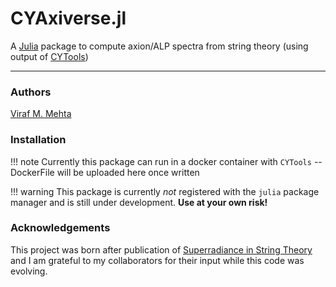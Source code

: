 # CYAxiverse.jl

A [Julia](https://julialang.org) package to compute axion/ALP spectra from string theory (using output of [CYTools](https://cytools.liammcallistergroup.com/))

---

### Authors
[Viraf M. Mehta](https://inspirehep.net/authors/1228975)

### Installation
!!! note
    Currently this package can run in a docker container with `CYTools` -- DockerFile will be uploaded here once written

!!! warning
    This package is currently _not_ registered with the `julia` package manager and is still under development.  **Use at your own risk!**

### Acknowledgements
This project was born after publication of [Superradiance in String Theory](https://iopscience.iop.org/article/10.1088/1475-7516/2021/07/033) and I am grateful to my collaborators for their input while this code was evolving.
